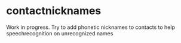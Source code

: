 contactnicknames
================

Work in progress. Try to add phonetic nicknames to contacts to help speechrecognition on unrecognized names
